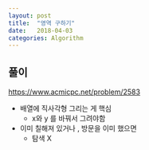 ```yaml
---
layout: post
title:  "영역 구하기"
date:   2018-04-03
categories: Algorithm
---
```


## 풀이

<https://www.acmicpc.net/problem/2583>

- 배열에 직사각형 그리는 게 핵심
  - x와 y 를 바꿔서 그려야함 
- 이미 칠해져 있거나 , 방문을 이미 했으면 
  - 탐색 X
